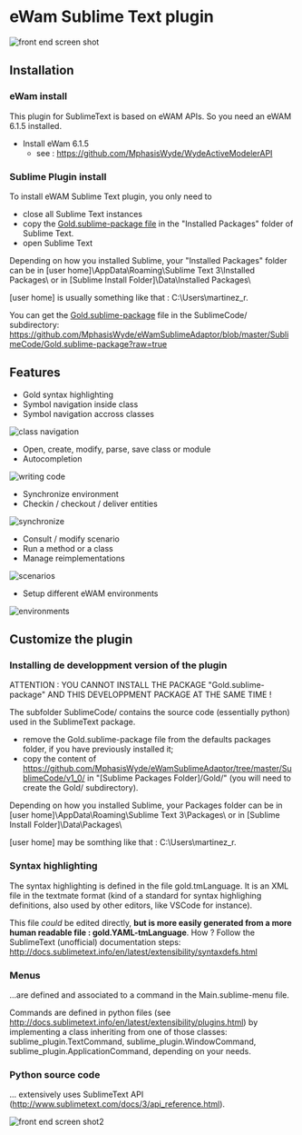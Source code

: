 # eWam Sublime Text plugin

![front end screen shot](screenshots/screenshot2.png)

## Installation

### eWam install

This plugin for SublimeText is based on eWAM APIs. So you need an eWAM 6.1.5 installed.

* Install eWam 6.1.5
  * see : https://github.com/MphasisWyde/WydeActiveModelerAPI	

### Sublime Plugin install

To install eWAM Sublime Text plugin, you only need to 
* close all Sublime Text instances
* copy the [Gold.sublime-package file](https://github.com/MphasisWyde/eWamSublimeAdaptor/blob/master/SublimeCode/Gold.sublime-package?raw=true) in the "Installed Packages" folder of Sublime Text.
* open Sublime Text

Depending on how you installed Sublime, your "Installed Packages" folder can be in [user home]\AppData\Roaming\Sublime Text 3\Installed Packages\ or in [Sublime Install Folder]\Data\Installed Packages\

[user home] is usually something like that : C:\Users\martinez_r.

You can get the [Gold.sublime-package](https://github.com/MphasisWyde/eWamSublimeAdaptor/blob/master/SublimeCode/Gold.sublime-package?raw=true) file in the SublimeCode/ subdirectory: https://github.com/MphasisWyde/eWamSublimeAdaptor/blob/master/SublimeCode/Gold.sublime-package?raw=true

## Features

* Gold syntax highlighting
* Symbol navigation inside class
* Symbol navigation accross classes

![class navigation](screenshots/class-navigation.gif)

* Open, create, modify, parse, save class or module
* Autocompletion

![writing code](screenshots/code-writing2.gif)

* Synchronize environment
* Checkin / checkout / deliver entities

![synchronize](screenshots/synchronize.gif)

* Consult / modify scenario
* Run a method or a class
* Manage reimplementations

![scenarios](screenshots/scenarios.gif)

* Setup different eWAM environments

![environments](screenshots/general-environments.gif)

## Customize the plugin

### Installing de developpment version of the plugin

ATTENTION : YOU CANNOT INSTALL THE PACKAGE "Gold.sublime-package" AND THIS DEVELOPPMENT PACKAGE AT THE SAME TIME !

The subfolder SublimeCode/ contains the source code (essentially python) used in the SublimeText package.

* remove the Gold.sublime-package file from the defaults packages folder, if you have previously installed it;
* copy the content of https://github.com/MphasisWyde/eWamSublimeAdaptor/tree/master/SublimeCode/v1_0/ in "[Sublime Packages Folder]/Gold/" (you will need to create the Gold/ subdirectory).

Depending on how you installed Sublime, your Packages folder can be in [user home]\AppData\Roaming\Sublime Text 3\Packages\ or in [Sublime Install Folder]\Data\Packages\

[user home] may be somthing like that : C:\Users\martinez_r.


### Syntax highlighting

The syntax highlighting is defined in the file gold.tmLanguage. It is an XML file in the textmate format (kind of a standard for syntax highlighing definitions, also used by other editors, like VSCode for instance).

This file _could_ be edited directly, **but is more easily generated from a more human readable file : gold.YAML-tmLanguage**. How ? Follow the SublimeText (unofficial) documentation steps: http://docs.sublimetext.info/en/latest/extensibility/syntaxdefs.html

### Menus

...are defined and associated to a command in the Main.sublime-menu file.

Commands are defined in python files (see http://docs.sublimetext.info/en/latest/extensibility/plugins.html) by implementing a class inheriting from one of those classes: sublime_plugin.TextCommand, sublime_plugin.WindowCommand, sublime_plugin.ApplicationCommand, depending on your needs.

### Python source code

... extensively uses SublimeText API (http://www.sublimetext.com/docs/3/api_reference.html).

![front end screen shot2](screenshots/screenshot.png)
